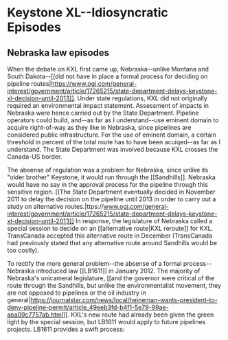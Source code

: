 # Keystone XL--Idiosyncratic Episodes

## Nebraska law episodes

When the debate on KXL first came up, Nebraska--unlike Montana and South Dakota--[[did not have in place a formal process for deciding on pipeline routes|https://www.ogj.com/general-interest/government/article/17265215/state-department-delays-keystone-xl-decision-until-2013]]. Under state regulations, KXL did not originally required an environmental impact statement. Assessment of impacts in Nebraska were hence carried out by the State Department. Pipeline operators could build, and--as far as I understand--use eminent domain to acquire right-of-way as they like in Nebraska, since pipelines are considered public infrastructure. For the use of eminent domain, a certain threshold in percent of the total route has to have been acuiqed--as far as I understand. The State Department was involved because KXL crosses the Canada-US border. 

The absense of regulation was a problem for Nebraska, since unlike its "older brother" Keystone, it would run through the [[Sandhills]]. Nebraska would have no say in the approval process for the pipeline through this sensitive region. [[The State Department eventually decided in November 2011 to delay the decision on the pipeline until 2013 in order to carry out a study on alternative routes.|ttps://www.ogj.com/general-interest/government/article/17265215/state-department-delays-keystone-xl-decision-until-2013]] In response, the legislature of Nebraska called a special session to decide on an [[alternative route|KXL reroute]] for KXL. TransCanada accepted this alternative route in December (TransCanada had previously stated that any alternative route around Sandhills would be too costly).

To rectify the more general problem--the absense of a formal process--Nebraska introduced law [[LB1611]] in January 2012. The majority of Nebraska's unicameral legislature, [[and the governor were critical of the route through the Sandhills, but unlike the environmentalist movement, they are not opposed to pipelines or the oil industry in general|https://journalstar.com/news/local/heineman-wants-president-to-deny-pipeline-permit/article_49eeb3fd-b4f1-5e79-99ae-aea09c7757ab.html]]. KXL's new route had already been given the green light by the special session, but LB1611 would apply to future pipelines projects. LB1611 provides a swift process: 
